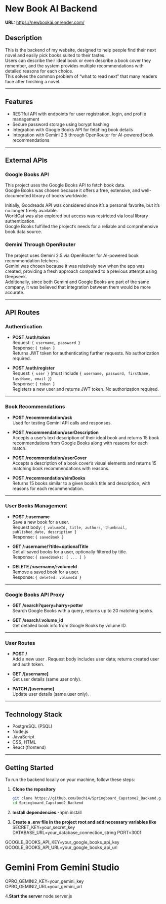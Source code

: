 # New Book AI Backend

**URL:** https://newbookai.onrender.com/

## Description

This is the backend of my website, designed to help people find their next novel and easily pick books suited to their tastes.  
Users can describe their ideal book or even describe a book cover they remember, and the system provides multiple recommendations with detailed reasons for each choice.  
This solves the common problem of “what to read next” that many readers face after finishing a novel.

---

## Features

- RESTful API with endpoints for user registration, login, and profile management  
- Secure password storage using bcrypt hashing  
- Integration with Google Books API for fetching book details  
- Integration with Gemini 2.5 through OpenRouter for AI-powered book recommendations  

---

## External APIs

### Google Books API

This project uses the Google Books API to fetch book data.  
Google Books was chosen because it offers a free, extensive, and well-documented library of books worldwide.  

Initially, Goodreads API was considered since it’s a personal favorite, but it’s no longer freely available.  
WorldCat was also explored but access was restricted via local library authentication.  
Google Books fulfilled the project’s needs for a reliable and comprehensive book data source.

### Gemini Through OpenRouter

The project uses Gemini 2.5 via OpenRouter for AI-powered book recommendation fetchers.  
Gemini was chosen because it was relatively new when the app was created, providing a fresh approach compared to a previous attempt using Deepseek.  
Additionally, since both Gemini and Google Books are part of the same company, it was believed that integration between them would be more accurate.

---

## API Routes

### Authentication

- **POST /auth/token**  
  Request: `{ username, password }`  
  Response: `{ token }`  
  Returns JWT token for authenticating further requests. No authorization required.

- **POST /auth/register**  
  Request: `{ user }` (must include `{ username, password, firstName, lastName, email }`)  
  Response: `{ token }`  
  Registers a new user and returns JWT token. No authorization required.

---

### Book Recommendations

- **POST /recommendation/ask**  
  Used for testing Gemini API calls and responses.

- **POST /recommendation/userDescription**  
  Accepts a user’s text description of their ideal book and returns 15 book recommendations from Google Books along with reasons for each match.

- **POST /recommendation/userCover**  
  Accepts a description of a book cover’s visual elements and returns 15 matching book recommendations with reasons.

- **POST /recommendation/simBooks**  
  Returns 15 books similar to a given book’s title and description, with reasons for each recommendation.

---

### User Books Management

- **POST /:username**  
  Save a new book for a user.  
  Request body: `{ volumeId, title, authors, thumbnail, published_date, description }`  
  Response: `{ savedBook }`

- **GET /:username/?title=optionalTitle**  
  Get all saved books for a user, optionally filtered by title.  
  Response: `{ savedBooks: [ ... ] }`

- **DELETE /:username/:volumeId**  
  Remove a saved book for a user.  
  Response: `{ deleted: volumeId }`

---

### Google Books API Proxy

- **GET /search?query=harry+potter**  
  Search Google Books with a query, returns up to 20 matching books.

- **GET /search/:volume_id**  
  Get detailed book info from Google Books by volume ID.

---

### User Routes

- **POST /**  
  Add a new user . Request body includes user data; returns created user and auth token.

- **GET /[username]**  
  Get user details (same user only).

- **PATCH /[username]**  
  Update user details (same user only).

---

## Technology Stack

- PostgreSQL (PSQL)  
- Node.js  
- JavaScript  
- CSS, HTML  
- React (frontend)  

---

## Getting Started

To run the backend locally on your machine, follow these steps:

1. **Clone the repository**

   ```bash
   git clone https://github.com/Dochi4/Springboard_Capstone2_Backend.git
   cd Springboard_Capstone2_Backend

2. **Install dependencies**
  -npm install

3. **Create a .env file in the project root and add necessary variables like**
   SECRET_KEY=your_secret_key
DATABASE_URL=your_database_connection_string
PORT=3001

GOOGLE_BOOKS_API_KEY=your_google_books_api_key
GOOGLE_BOOKS_API_URL=your_google_books_api_url

# Gemini From Gemini Studio
OPRO_GEMINI2_KEY=your_gemini_key
OPRO_GEMINI2_URL=your_gemini_url

4.**Start the server**
node server.js
